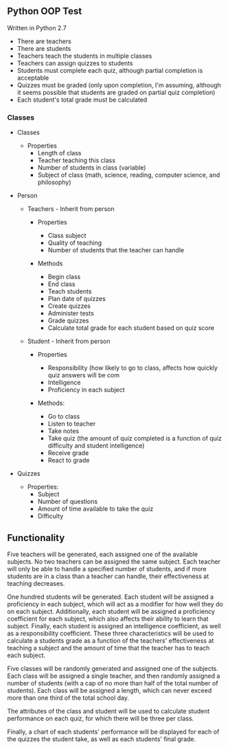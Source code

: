 ## Python OOP Test

Written in Python 2.7

- There are teachers
- There are students
- Teachers teach the students in multiple classes
- Teachers can assign quizzes to students
- Students must complete each quiz, although partial completion is acceptable
- Quizzes must be graded (only upon completion, I'm assuming, although it seems possible that students are graded on partial quiz completion)
- Each student's total grade must be calculated

### Classes

- Classes

  - Properties
    - Length of class
    - Teacher teaching this class
    - Number of students in class (variable)
    - Subject of class (math, science, reading, computer science, and philosophy)

- Person

  - Teachers - Inherit from person

    - Properties
      - Class subject
      - Quality of teaching
      <!-- - Length of time to create the quiz -->
      - Number of students that the teacher can handle

    - Methods
      - Begin class
      - End class
      - Teach students
      - Plan date of quizzes
      - Create quizzes
      - Administer tests
      - Grade quizzes
      - Calculate total grade for each student based on quiz score
      <!-- - Remove student from that class for the day when patient hits 0 -->
      <!-- - Teach individual student -->

  - Student - Inherit from person

    - Properties
      - Responsibility (how likely to go to class, affects how quickly quiz answers will be com
      - Intelligence
      - Proficiency in each subject
      <!-- - Attitude (how well the student reacts to a good/poor grade, affects future responsibility) -->

    - Methods:
      - Go to class
      - Listen to teacher
      - Take notes
      - Take quiz (the amount of quiz completed is a function of quiz difficulty and student intelligence)
      - Receive grade
      - React to grade

- Quizzes

  - Properties:
    - Subject
    - Number of questions
    - Amount of time available to take the quiz
    - Difficulty

## Functionality

Five teachers will be generated, each assigned one of the available subjects. No two teachers can be assigned the same subject. Each teacher will only be able to handle a specified number of students, and if more students are in a class than a teacher can handle, their effectiveness at teaching decreases.

One hundred students will be generated. Each student will be assigned a proficiency in each subject, which will act as a modifier for how well they do on each subject. Additionally, each student will be assigned a proficiency coefficient for each subject, which also affects their ability to learn that subject. Finally, each student is assigned an intelligence coefficient, as well as a responsibility coefficient. These three characteristics will be used to calculate a students grade as a function of the teachers' effectiveness at teaching a subject and the amount of time that the teacher has to teach each subject.

Five classes will be randomly generated and assigned one of the subjects. Each class will be assigned a single teacher, and then randomly assigned a number of students (with a cap of no more than half of the total number of students). Each class will be assigned a length, which can never exceed more than one third of the total school day.

The attributes of the class and student will be used to calculate student performance on each quiz, for which there will be three per class.

Finally, a chart of each students' performance will be displayed for each of the quizzes the student take, as well as each students' final grade.